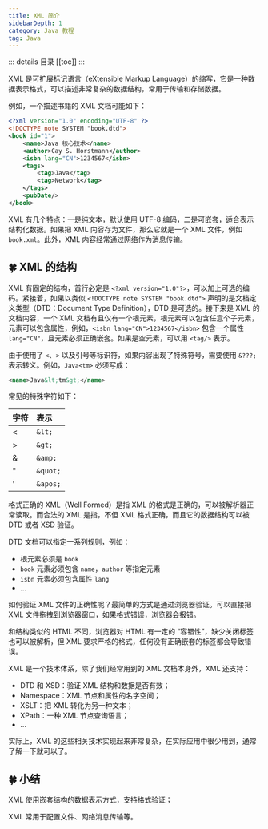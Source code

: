 ```yaml
---
title: XML 简介
sidebarDepth: 1
category: Java 教程
tag: Java
---
```


::: details 目录
[[toc]]
:::


XML 是可扩展标记语言（eXtensible Markup Language）的缩写，它是一种数据表示格式，可以描述非常复杂的数据结构，常用于传输和存储数据。

例如，一个描述书籍的 XML 文档可能如下：

```xml
<?xml version="1.0" encoding="UTF-8" ?>
<!DOCTYPE note SYSTEM "book.dtd">
<book id="1">
    <name>Java 核心技术</name>
    <author>Cay S. Horstmann</author>
    <isbn lang="CN">1234567</isbn>
    <tags>
        <tag>Java</tag>
        <tag>Network</tag>
    </tags>
    <pubDate/>
</book>
```

XML 有几个特点：一是纯文本，默认使用 UTF-8 编码，二是可嵌套，适合表示结构化数据。如果把 XML 内容存为文件，那么它就是一个 XML 文件，例如 `book.xml`。此外，XML 内容经常通过网络作为消息传输。

## 🍀 XML 的结构

XML 有固定的结构，首行必定是 `<?xml version="1.0"?>`，可以加上可选的编码。紧接着，如果以类似 `<!DOCTYPE note SYSTEM "book.dtd">` 声明的是文档定义类型（DTD：Document Type Definition），DTD 是可选的。接下来是 XML 的文档内容，一个 XML 文档有且仅有一个根元素，根元素可以包含任意个子元素，元素可以包含属性，例如，`<isbn lang="CN">1234567</isbn>` 包含一个属性 `lang="CN"`，且元素必须正确嵌套。如果是空元素，可以用 `<tag/>` 表示。

由于使用了 `<`、`>` 以及引号等标识符，如果内容出现了特殊符号，需要使用 `&???;` 表示转义。例如，`Java<tm>` 必须写成：

```xml
<name>Java&lt;tm&gt;</name>
```

常见的特殊字符如下：

| 字符 | 表示   |
| :--- | :----- |
| <    | `&lt;`   |
| >    | `&gt;`   |
| &    | `&amp;`  |
| "    | `&quot;` |
| '    | `&apos;` |

格式正确的 XML（Well Formed）是指 XML 的格式是正确的，可以被解析器正常读取。而合法的 XML 是指，不但 XML 格式正确，而且它的数据结构可以被 DTD 或者 XSD 验证。

DTD 文档可以指定一系列规则，例如：

- 根元素必须是 `book`
- `book` 元素必须包含 `name`，`author` 等指定元素
- `isbn` 元素必须包含属性 `lang`
- ...

如何验证 XML 文件的正确性呢？最简单的方式是通过浏览器验证。可以直接把 XML 文件拖拽到浏览器窗口，如果格式错误，浏览器会报错。

和结构类似的 HTML 不同，浏览器对 HTML 有一定的 “容错性”，缺少关闭标签也可以被解析，但 XML 要求严格的格式，任何没有正确嵌套的标签都会导致错误。

XML 是一个技术体系，除了我们经常用到的 XML 文档本身外，XML 还支持：

- DTD 和 XSD：验证 XML 结构和数据是否有效；
- Namespace：XML 节点和属性的名字空间；
- XSLT：把 XML 转化为另一种文本；
- XPath：一种 XML 节点查询语言；
- ...

实际上，XML 的这些相关技术实现起来非常复杂，在实际应用中很少用到，通常了解一下就可以了。

## 🍀 小结

XML 使用嵌套结构的数据表示方式，支持格式验证；

XML 常用于配置文件、网络消息传输等。

